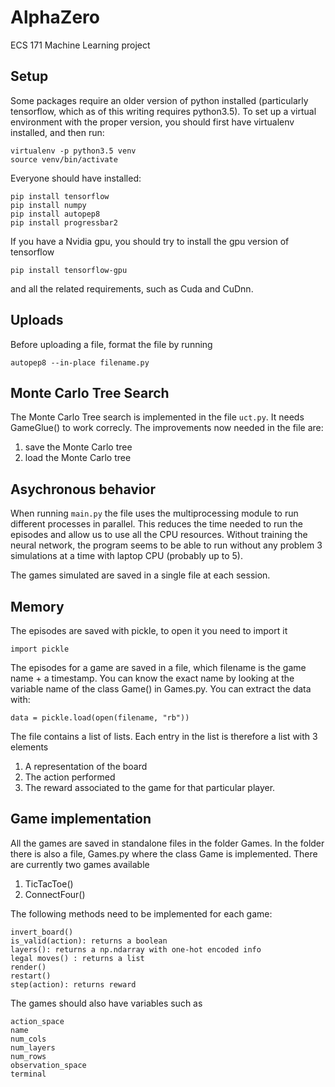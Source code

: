 # AlphaZero
ECS 171 Machine Learning project

## Setup

Some packages require an older version of python installed (particularly tensorflow, which as of this writing requires python3.5). To set up a virtual environment with the proper version, you should first have virtualenv installed, and then run:

    virtualenv -p python3.5 venv
    source venv/bin/activate

Everyone should have installed:

    pip install tensorflow
    pip install numpy
    pip install autopep8
    pip install progressbar2

If you have a Nvidia gpu, you should try to install the gpu version of tensorflow

    pip install tensorflow-gpu
and all the related requirements, such as Cuda and CuDnn.

## Uploads

Before uploading a file, format the file by running

    autopep8 --in-place filename.py
## Monte Carlo Tree Search
The Monte Carlo Tree search is implemented in the file `uct.py`. It needs GameGlue() to work correcly.
The improvements now needed in the file are:
1. save the Monte Carlo tree
2. load the Monte Carlo tree

## Asychronous behavior
When running `main.py` the file uses the multiprocessing module to run different processes in parallel. This reduces the time needed to run the episodes and allow us to use all the CPU resources. Without training the neural network, the program seems to be able to run without any problem 3 simulations at a time with laptop CPU (probably up to 5).

The games simulated are saved in a single file at each session.

## Memory

The episodes are saved with pickle, to open it you need to import it

    import pickle

The episodes for a game are saved in a file, which filename is the game name + a timestamp. You can know the exact name by looking at the variable name of the class Game() in Games.py. You can extract the data with:

    data = pickle.load(open(filename, "rb"))
    
The file contains a list of lists.
Each entry in the list is therefore a list with 3 elements
1. A representation of the board
2. The action performed
3. The reward associated to the game for that particular player.

## Game implementation
All the games are saved in standalone files in the folder Games. In the folder there is also a file, Games.py where the class Game is implemented. There are currently two games available
1. TicTacToe()
2. ConnectFour()

The following methods need to be implemented for each game:

    invert_board()
    is_valid(action): returns a boolean
    layers(): returns a np.ndarray with one-hot encoded info
    legal moves() : returns a list
    render()
    restart()
    step(action): returns reward
    
The games should also have variables such as

    action_space
    name
    num_cols
    num_layers
    num_rows
    observation_space
    terminal
